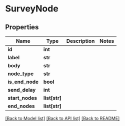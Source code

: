# SurveyNode

## Properties
Name | Type | Description | Notes
------------ | ------------- | ------------- | -------------
**id** | **int** |  | 
**label** | **str** |  | 
**body** | **str** |  | 
**node_type** | **str** |  | 
**is_end_node** | **bool** |  | 
**send_delay** | **int** |  | 
**start_nodes** | **list[str]** |  | 
**end_nodes** | **list[str]** |  | 

[[Back to Model list]](../README.md#documentation-for-models) [[Back to API list]](../README.md#documentation-for-api-endpoints) [[Back to README]](../README.md)


